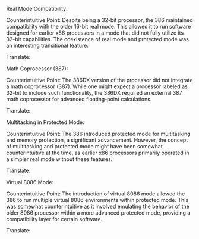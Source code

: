Real Mode Compatibility:

Counterintuitive Point: Despite being a 32-bit processor, the 386 maintained compatibility with the older 16-bit real mode. This allowed it to run software designed for earlier x86 processors in a mode that did not fully utilize its 32-bit capabilities. The coexistence of real mode and protected mode was an interesting transitional feature.

Translate:

Math Coprocessor (387):

Counterintuitive Point: The 386DX version of the processor did not integrate a math coprocessor (387). While one might expect a processor labeled as 32-bit to include such functionality, the 386DX required an external 387 math coprocessor for advanced floating-point calculations.

Translate:

Multitasking in Protected Mode:

Counterintuitive Point: The 386 introduced protected mode for multitasking and memory protection, a significant advancement. However, the concept of multitasking and protected mode might have been somewhat counterintuitive at the time, as earlier x86 processors primarily operated in a simpler real mode without these features.

Translate:

Virtual 8086 Mode:

Counterintuitive Point: The introduction of virtual 8086 mode allowed the 386 to run multiple virtual 8086 environments within protected mode. This was somewhat counterintuitive as it involved emulating the behavior of the older 8086 processor within a more advanced protected mode, providing a compatibility layer for certain software.

Translate:


